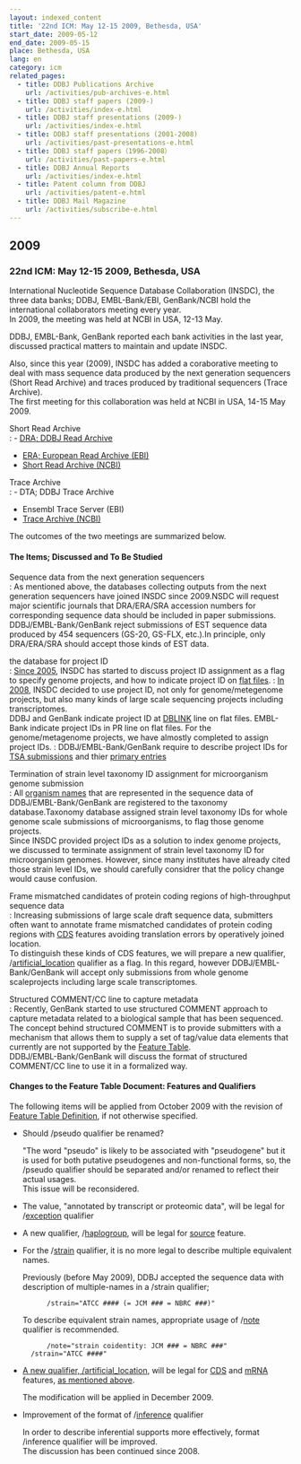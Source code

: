 ```yaml
---
layout: indexed_content
title: '22nd ICM: May 12-15 2009, Bethesda, USA'
start_date: 2009-05-12
end_date: 2009-05-15
place: Bethesda, USA
lang: en
category: icm
related_pages:
  - title: DDBJ Publications Archive
    url: /activities/pub-archives-e.html
  - title: DDBJ staff papers (2009-)
    url: /activities/index-e.html
  - title: DDBJ staff presentations (2009-)
    url: /activities/index-e.html
  - title: DDBJ staff presentations (2001-2008)
    url: /activities/past-presentations-e.html
  - title: DDBJ staff papers（1996-2008）
    url: /activities/past-papers-e.html
  - title: DDBJ Annual Reports
    url: /activities/index-e.html
  - title: Patent column from DDBJ
    url: /activities/patent-e.html
  - title: DDBJ Mail Magazine
    url: /activities/subscribe-e.html
---
```


## 2009 <a name="2009"></a>

### 22nd ICM: May 12-15 2009, Bethesda, USA

International Nucleotide Sequence Database Collaboration (INSDC), the
three data banks; DDBJ, EMBL-Bank/EBI, GenBank/NCBI hold the
international collaborators meeting every year.  
In 2009, the meeting was held at NCBI in USA, 12-13 May.

DDBJ, EMBL-Bank, GenBank reported each bank activities in the last year,
discussed practical matters to maintain and update INSDC.

Also, since this year (2009), INSDC has added a coraborative meeting to
deal with mass sequence data produced by the next generation sequencers
(Short Read Archive) and traces produced by traditional sequencers
(Trace Archive).  
The first meeting for this collaboration was held at NCBI in USA, 14-15
May 2009.

Short Read Archive  
:  -   [DRA; DDBJ Read Archive](/dra/index-e.html)
  -   [ERA; European Read Archive
      (EBI)](https://www.ebi.ac.uk/embl/Documentation/ENA-Reads.html)
  -   [Short Read Archive
      (NCBI)](https://www.ncbi.nlm.nih.gov/Traces/sra/sra.cgi?)

Trace Archive  
:  -   DTA; DDBJ Trace Archive
  -   Ensembl Trace Server (EBI)
  -   [Trace Archive
      (NCBI)](https://www.ncbi.nlm.nih.gov/Traces/trace.cgi?)

The outcomes of the two meetings are summarized below.

#### The Items; Discussed and To Be Studied

Sequence data from the next generation sequencers  
:  As mentioned above, the databases collecting outputs from the next generation sequencers have joined INSDC since 2009.NSDC will request major scientific journals that DRA/ERA/SRA accession numbers for corresponding sequence data should be included in paper submissions.   
  DDBJ/EMBL-Bank/GenBank reject submissions of EST sequence data produced by 454 sequencers (GS-20, GS-FLX, etc.).In principle, only DRA/ERA/SRA should accept those kinds of EST data.

the database for project ID  
:  [Since 2005](/activities/icm-reports-e.html#2005), INSDC has started to discuss project ID assignment as a flag to specify genome projects, and how to indicate project ID on [flat files](/ddbj/flat-file-e.html).
:  [In 2008](/activities/icm-reports-e.html#2008), INSDC decided to use project ID, not only for genome/metegenome projects, but also many kinds of large scale sequencing projects including transcriptomes.  
  DDBJ and GenBank indicate project ID at [DBLINK](/ddbj/flat-file-e.html#Dblink) line on flat files. EMBL-Bank indicate project IDs in PR line on flat files. For the genome/metagenome projects, we have almostly completed to assign project IDs.
:  DDBJ/EMBL-Bank/GenBank require to describe project IDs for [TSA submissions](/ddbj/tsa-e.html) and thier [primary entries](/ddbj/tsa-e.html#primary)

Termination of strain level taxonomy ID assignment for microorganism genome submission  
:  All [organism names](/ddbj/organism-e.html) that are represented in the sequence data of DDBJ/EMBL-Bank/GenBank are registered to the taxonomy database.Taxonomy database assigned strain level taxonomy IDs for whole genome scale submissions of microorganisms, to flag those genome projects.  
  Since INSDC provided project IDs as a solution to index genome projects, we discussed to terminate assignment of strain level taxonomy ID for microorganism genomes. However, since many institutes have already cited those strain level IDs, we should carefully considrer that the policy change would cause confusion.

Frame mismatched candidates of protein coding regions of high-throughput sequence data  
:  Increasing submissions of large scale draft sequence data, submitters often want to annotate frame mismatched candidates of protein coding regions with [CDS](/ddbj/cds-e.html) features avoiding translation errors by operatively joined location.   
  To distinguish these kinds of CDS features, we will prepare a new qualifier, /[artificial\_location](/ddbj/qualifiers-e.html#artificial_location) qualifier as a flag. In this regard, however DDBJ/EMBL-Bank/GenBank will accept only submissions from whole genome scaleprojects including large scale transcriptomes.

Structured COMMENT/CC line to capture metadata  
:  Recently, GenBank started to use structured COMMENT approach to capture metadata related to a biological sample that has been sequenced.   
  The concept behind structured COMMENT is to provide submitters with a mechanism that allows them to supply a set of tag/value data elements that currently are not supported by the [Feature Table](/ddbj/full_index-e.html).  
  DDBJ/EMBL-Bank/GenBank will discuss the format of structured COMMENT/CC line to use it in a formalized way.

#### Changes to the Feature Table Document: Features and Qualifiers <a name="2009-ft"></a>

The following items will be applied from October 2009 with the revision
of [Feature Table Definition](/ddbj/full_index-e.html), if not otherwise
specified.

-   Should /pseudo qualifier be renamed?

    "The word "pseudo" is likely to be associated with "pseudogene" but
    it is used for both putative pseudogenes and non-functional forms,
    so, the /pseudo qualifier should be separated and/or renamed to
    reflect their actual usages.  
    <span class="red">This issue will be reconsidered. </span>

-   The value, "annotated by transcript or proteomic data", will be
    legal for /[exception](/ddbj/qualifiers-e.html#exception) qualifier

-   A new qualifier, /[haplogroup](/ddbj/qualifiers-e.html#haplogroup),
    will be legal for [source](/ddbj/features-e.html#source) feature.

-   For the /[strain](/ddbj/qualifiers-e.html#strain) qualifier, it is
    no more legal to describe multiple equivalent names.

    Previously (before May 2009), DDBJ accepted the sequence data with
    description of multiple-names in a /strain qualifier;

              /strain="ATCC #### (= JCM ### = NBRC ###)"

    To describe equivalent strain names, appropriate usage of
    /[note](/ddbj/qualifiers-e.html#note) qualifier is recommended.

              /note="strain coidentity: JCM ### = NBRC ###"
          /strain="ATCC ####"

-   [A new qualifier,
    /](#frame)[artificial\_location](/ddbj/qualifiers-e.html#artificial_location),
    will be legal for [CDS](/ddbj/cds-e.html) and
    [mRNA](/ddbj/features-e.html#mRNA) features, [as mentioned
    above](#frame).

    <span class="red">The modification will be applied in December 2009.
    </span>

-   Improvement of the format of
    /[inference](/ddbj/qualifiers-e.html#inference) qualifier

    In order to describe inferential supports more effectively, format
    /inference qualifier will be improved.  
    The discussion has been continued since 2008.
